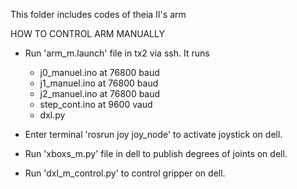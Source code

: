 This folder includes codes of theia II's arm

HOW TO CONTROL ARM MANUALLY
- Run 'arm_m.launch' file in tx2 via ssh. It runs 
  * j0_manuel.ino at 76800 baud
  * j1_manuel.ino at 76800 baud
  * j2_manuel.ino at 76800 baud
  * step_cont.ino at 9600 vaud
  * dxl.py

- Enter terminal 'rosrun joy joy_node' to activate joystick on dell.
- Run 'xboxs_m.py' file in dell to publish degrees of joints on dell.
- Run 'dxl_m_control.py' to control gripper on dell.
